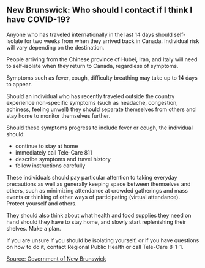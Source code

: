 ## New Brunswick: Who should I contact if I think I have COVID-19?

Anyone who has traveled internationally in the last 14 days should self-isolate for two weeks from when they arrived back in Canada. Individual risk will vary depending on the destination.

People arriving from the Chinese province of Hubei, Iran, and Italy will need to self-isolate when they return to Canada, regardless of symptoms.

Symptoms such as fever, cough, difficulty breathing may take up to 14 days to appear.

Should an individual who has recently traveled outside the country experience non-specific symptoms (such as headache, congestion, achiness, feeling unwell) they should separate themselves from others and stay home to monitor themselves further.

Should these symptoms progress to include fever or cough, the individual should:

- continue to stay at home
- immediately call Tele-Care 811
- describe symptoms and travel history
- follow instructions carefully

These individuals should pay particular attention to taking everyday precautions as well as generally keeping space between themselves and others, such as minimizing attendance at crowded gatherings and mass events or thinking of other ways of participating (virtual attendance). Protect yourself and others.

They should also think about what health and food supplies they need on hand should they have to stay home, and slowly start replenishing their shelves. Make a plan.

If you are unsure if you should be isolating yourself, or if you have questions on how to do it, contact Regional Public Health or call Tele-Care 8-1-1.

[Source: Government of New Brunswick](https://www2.gnb.ca/content/gnb/en/departments/ocmoh/cdc/content/respiratory_diseases/coronavirus.html)
